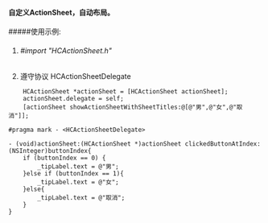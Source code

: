 #### 自定义ActionSheet，自动布局。

#####使用示例:
 1. ###### #import "HCActionSheet.h"
 2. 遵守协议 HCActionSheetDelegate

```
    HCActionSheet *actionSheet = [HCActionSheet actionSheet];
    actionSheet.delegate = self;
    [actionSheet showActionSheetWithSheetTitles:@[@"男",@"女",@"取消"]];
```
```
#pragma mark - <HCActionSheetDelegate>

- (void)actionSheet:(HCActionSheet *)actionSheet clickedButtonAtIndex:(NSInteger)buttonIndex{
    if (buttonIndex == 0) {
        _tipLabel.text = @"男";
    }else if (buttonIndex == 1){
        _tipLabel.text = @"女";
    }else{
        _tipLabel.text = @"取消";
    }
}

```
